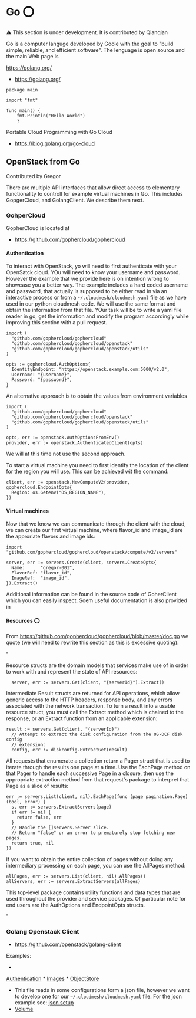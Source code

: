 # Go :o:

:warning: This section is under development. It is contributed by Qianqian

Go is a computer languge developed by Goole with the goal 
to "build simple, 
reliable, and efficient software". 
The lenguage is open source and the main Web page is


https://golang.org/

* <https://golang.org/>

```
package main

import "fmt"

func main() {
	fmt.Println("Hello World")
    }
```


Portable Cloud Programming with Go Cloud

* <https://blog.golang.org/go-cloud>


## OpenStack from Go

Contributed by Gregor

There are multiple API interfaces that allow direct access to
elementary functionality to controll for example virtual machines in
Go. This includes GopgerCloud, and GolangClient. We describe them next.

### GohperCloud

GopherCloud is located at

* <https://github.com/gophercloud/gophercloud>

#### Authentication

To interact with OpenStack, yo will need to first authenticate with
your OpenSatck cloud. YOu will need to know your username and
password. However the example that we provide here is on intention
wrong to showcase you a better way. The example includes a hard coded
username and password, that actually is supposed to be either read in
via an interactive process or from a `~/.cloudmesh/cloudmesh.yaml`
file as we have used in our python cloudmesh code. We will use the
same format and obtain the information from that file. YOur task will
be to write a yaml file reader in go, get the information and modify
the program accordingly while improving this section with a pull
request.

```
import (
  "github.com/gophercloud/gophercloud"
  "github.com/gophercloud/gophercloud/openstack"
  "github.com/gophercloud/gophercloud/openstack/utils"
)

opts := gophercloud.AuthOptions{
  IdentityEndpoint: "https://openstack.example.com:5000/v2.0",
  Username: "{username}",
  Password: "{password}",
}
```

An alternative approach is to obtain the values from environment
variables

```
import (
  "github.com/gophercloud/gophercloud"
  "github.com/gophercloud/gophercloud/openstack"
  "github.com/gophercloud/gophercloud/openstack/utils"
)

opts, err := openstack.AuthOptionsFromEnv()
provider, err := openstack.AuthenticatedClient(opts)
```

We will at this time not use the second approach.

To start a virtual machine you need to first identify the location of
the client for the region you will use. This can be achieved wit the
command:

```
client, err := openstack.NewComputeV2(provider, gophercloud.EndpointOpts{
  Region: os.Getenv("OS_REGION_NAME"),
})
```

#### Virtual machines

Now that we know we can communicate through the client with the cloud,
we can create our first virtual machine, where flavor_id and image_id
are the approriate flavors and image ids:


```
import "github.com/gophercloud/gophercloud/openstack/compute/v2/servers"

server, err := servers.Create(client, servers.CreateOpts{
  Name:      "gregor-001",
  FlavorRef: "flavor_id",
  ImageRef:  "image_id",
}).Extract()
```

Additional information can be found in the source code of GoherClient
which you can easily inspect. Soem useful documentation is also
provided in


#### Resources :o:

From <https://github.com/gophercloud/gophercloud/blob/master/doc.go>
we quote (we will need to rewrite this section as this is excessive quoting):

"

Resource structs are the domain models that services make use of in order
to work with and represent the state of API resources:

```
  server, err := servers.Get(client, "{serverId}").Extract()
  ```
  
Intermediate Result structs are returned for API operations, which allow
generic access to the HTTP headers, response body, and any errors associated
with the network transaction. To turn a result into a usable resource struct,
you must call the Extract method which is chained to the response, or an
Extract function from an applicable extension:

```
result := servers.Get(client, "{serverId}")
  // Attempt to extract the disk configuration from the OS-DCF disk config
  // extension:
  config, err := diskconfig.ExtractGet(result)
```
  
All requests that enumerate a collection return a Pager struct that is used to
iterate through the results one page at a time. Use the EachPage method on that
Pager to handle each successive Page in a closure, then use the appropriate
extraction method from that request's package to interpret that Page as a slice
of results:

```
err := servers.List(client, nil).EachPage(func (page pagination.Page) (bool, error) {
  s, err := servers.ExtractServers(page)
  if err != nil {
    return false, err
  }
  // Handle the []servers.Server slice.
  // Return "false" or an error to prematurely stop fetching new pages.
  return true, nil
})
```

If you want to obtain the entire collection of pages without doing any
intermediary processing on each page, you can use the AllPages method:

```
allPages, err := servers.List(client, nil).AllPages()
allServers, err := servers.ExtractServers(allPages)
```
    
This top-level package contains utility functions and data types that are used
throughout the provider and service packages. Of particular note for end users
are the AuthOptions and EndpointOpts structs.

"



### Golang Openstack Client

* <https://github.com/openstack/golang-client>

Examples:

*
[Authentication](https://github.com/openstack/golang-client/blob/master/examples/authentication/authentication.go)
*
[Images](https://github.com/openstack/golang-client/blob/master/examples/image/image.go)
*
[ObjectStore](https://github.com/openstack/golang-client/blob/master/examples/objectstorage/objectstorage.go)
* This file reads in some configurations form a json file, however we
  want to develop one for our `~/.cloudmesh/cloudmesh.yaml` file. For
  the json example see:
  [json setup](https://github.com/openstack/golang-client/blob/master/examples/setup/setup.go)
* [Volume](https://github.com/openstack/golang-client/blob/master/examples/volume/volume.go)

